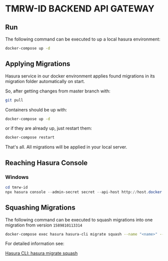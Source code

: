 # TMRW-ID BACKEND API GATEWAY

## Run

The following command can be executed to up a local hasura environment:

```bash
docker-compose up -d
```

## Applying Migrations

Hasura service in our docker environment applies found migrations in its migration folder automatically on start.

So, after getting changes from master branch with:

```bash
git pull
```

Containers should be up with:

```bash
docker-compose up -d
```

or if they are already up, just restart them:

```bash
docker-compose restart
```

That's all. All migrations will be applied in your local server.

## Reaching Hasura Console

### Windows

```powershell
cd tmrw-id
npx hasura console --admin-secret secret --api-host http://host.docker.internal --api-port 34954
```

## Squashing Migrations

The following command can be executed to squash migrations into one migration from version `1589810113314`

```bash
docker-compose exec hasura hasura-cli migrate squash --name "<name>" --from 1589810113314
```

For detailed information see:

[Hasura CLI: hasura migrate squash](https://hasura.io/docs/1.0/graphql/manual/hasura-cli/hasura_migrate_squash.html)
